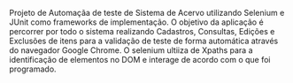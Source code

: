 Projeto de Automaçãa de teste de Sistema de Acervo utilizando Selenium e JUnit como frameworks de implementação.
O objetivo da aplicação é percorrer por todo o sistema realizando Cadastros, Consultas, Edições e Exclusões de itens para a validação de teste de forma automática através do navegador Google Chrome.
O selenium ultiiza de Xpaths para a identificação de elementos no DOM e interage de acordo com o que foi programado.
